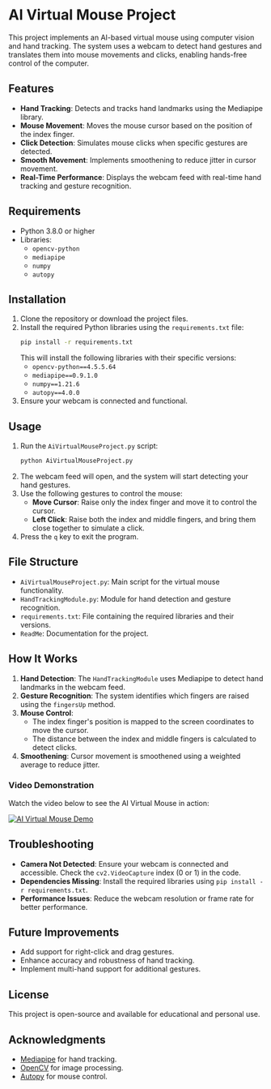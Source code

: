 # AI Virtual Mouse Project

This project implements an AI-based virtual mouse using computer vision and hand tracking. The system uses a webcam to detect hand gestures and translates them into mouse movements and clicks, enabling hands-free control of the computer.

## Features

- **Hand Tracking**: Detects and tracks hand landmarks using the Mediapipe library.
- **Mouse Movement**: Moves the mouse cursor based on the position of the index finger.
- **Click Detection**: Simulates mouse clicks when specific gestures are detected.
- **Smooth Movement**: Implements smoothening to reduce jitter in cursor movement.
- **Real-Time Performance**: Displays the webcam feed with real-time hand tracking and gesture recognition.

## Requirements

- Python 3.8.0 or higher
- Libraries:
  - `opencv-python`
  - `mediapipe`
  - `numpy`
  - `autopy`

## Installation

1. Clone the repository or download the project files.
2. Install the required Python libraries using the `requirements.txt` file:
   ```bash
   pip install -r requirements.txt
   ```
   This will install the following libraries with their specific versions:
   - `opencv-python==4.5.5.64`
   - `mediapipe==0.9.1.0`
   - `numpy==1.21.6`
   - `autopy==4.0.0`
3. Ensure your webcam is connected and functional.

## Usage

1. Run the `AiVirtualMouseProject.py` script:
   ```bash
   python AiVirtualMouseProject.py
   ```
2. The webcam feed will open, and the system will start detecting your hand gestures.
3. Use the following gestures to control the mouse:
   - **Move Cursor**: Raise only the index finger and move it to control the cursor.
   - **Left Click**: Raise both the index and middle fingers, and bring them close together to simulate a click.
4. Press the `q` key to exit the program.

## File Structure

- `AiVirtualMouseProject.py`: Main script for the virtual mouse functionality.
- `HandTrackingModule.py`: Module for hand detection and gesture recognition.
- `requirements.txt`: File containing the required libraries and their versions.
- `ReadMe`: Documentation for the project.

## How It Works

1. **Hand Detection**: The `HandTrackingModule` uses Mediapipe to detect hand landmarks in the webcam feed.
2. **Gesture Recognition**: The system identifies which fingers are raised using the `fingersUp` method.
3. **Mouse Control**:
   - The index finger's position is mapped to the screen coordinates to move the cursor.
   - The distance between the index and middle fingers is calculated to detect clicks.
4. **Smoothening**: Cursor movement is smoothened using a weighted average to reduce jitter.

### Video Demonstration

Watch the video below to see the AI Virtual Mouse in action:

[![AI Virtual Mouse Demo](https://img.youtube.com/vi/IHkBkEHid5M/0.jpg)](https://youtu.be/IHkBkEHid5M)



## Troubleshooting

- **Camera Not Detected**: Ensure your webcam is connected and accessible. Check the `cv2.VideoCapture` index (0 or 1) in the code.
- **Dependencies Missing**: Install the required libraries using `pip install -r requirements.txt`.
- **Performance Issues**: Reduce the webcam resolution or frame rate for better performance.

## Future Improvements

- Add support for right-click and drag gestures.
- Enhance accuracy and robustness of hand tracking.
- Implement multi-hand support for additional gestures.

## License

This project is open-source and available for educational and personal use.

## Acknowledgments

- [Mediapipe](https://mediapipe.dev/) for hand tracking.
- [OpenCV](https://opencv.org/) for image processing.
- [Autopy](https://github.com/autopilot-rs/autopy) for mouse control.

